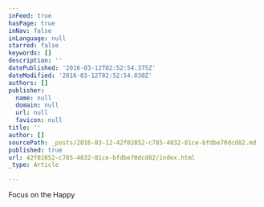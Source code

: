 ```yaml
---
inFeed: true
hasPage: true
inNav: false
inLanguage: null
starred: false
keywords: []
description: ''
datePublished: '2016-03-12T02:52:54.375Z'
dateModified: '2016-03-12T02:52:54.030Z'
authors: []
publisher:
  name: null
  domain: null
  url: null
  favicon: null
title: ''
author: []
sourcePath: _posts/2016-03-12-42f02852-c785-4832-81ce-bfdbe70dcd82.md
published: true
url: 42f02852-c785-4832-81ce-bfdbe70dcd82/index.html
_type: Article

---
```

Focus on the Happy